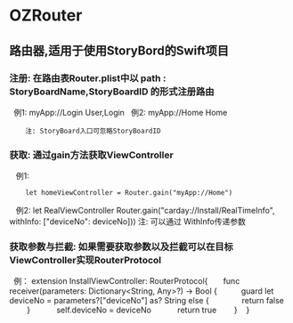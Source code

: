 # OZRouter
## 路由器,适用于使用StoryBord的Swift项目

            

### 注册:  在路由表Router.plist中以 path : StoryBoardName,StoryBoardID 的形式注册路由

    例1:
        myApp://Login      User,Login
    例2:
        myApp://Home       Home

        注: StoryBoard入口可忽略StoryBoardID


### 获取:  通过gain方法获取ViewController 

    例1:

        let homeViewController = Router.gain("myApp://Home")

    例2:
        let RealViewController Router.gain("carday://Install/RealTimeInfo", withInfo: ["deviceNo": deviceNo]))
        注: 可以通过 WithInfo传递参数


### 获取参数与拦截:  如果需要获取参数以及拦截可以在目标ViewController实现RouterProtocol
    例：
    extension InstallViewController: RouterProtocol{
        func receiver(parameters: Dictionary<String, Any>?) -> Bool {
            guard let deviceNo = parameters?["deviceNo"] as? String else {
                return false
            }
            self.deviceNo = deviceNo
            return true
        }
    }

